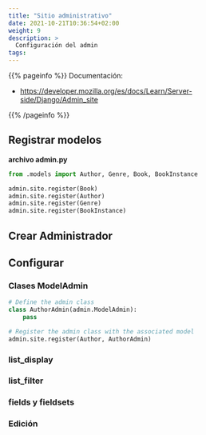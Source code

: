 ```yaml
---
title: "Sitio administrativo"
date: 2021-10-21T10:36:54+02:00
weight: 9
description: >
  Configuración del admin
tags: 
---
```


{{% pageinfo %}}
Documentación: 
* https://developer.mozilla.org/es/docs/Learn/Server-side/Django/Admin_site

{{% /pageinfo %}}


## Registrar modelos

**archivo admin.py**

```python
from .models import Author, Genre, Book, BookInstance

admin.site.register(Book)
admin.site.register(Author)
admin.site.register(Genre)
admin.site.register(BookInstance)
```

## Crear Administrador

## Configurar
### Clases ModelAdmin

```python
# Define the admin class
class AuthorAdmin(admin.ModelAdmin):
    pass

# Register the admin class with the associated model
admin.site.register(Author, AuthorAdmin)
```
### list_display

### list_filter

### fields y fieldsets

### Edición

